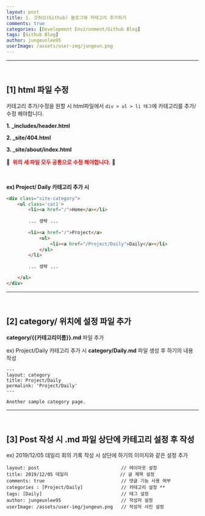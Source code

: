```yaml
---
layout: post
title: 1. 깃허브(Github) 블로그에 카테고리 추가하기
comments: true
categories: [Development Environment/Github Blog]
tags: [Github Blog]
author: jungeunlee95
userImage: /assets/user-img/jungeun.png
---
```


---

<br>

## **[1] html 파일 수정**

카테고리 추가/수정을 원할 시 html파일에서 `div > ul > li 태그`에 카테고리를 추가/수정 해야합니다.

**1. _includes/header.html**

**2. _site/404.html**

**3.  _site/about/index.html** 

📍 <b style="color:red"> 위의 세 파일 모두 공통으로 수정 해야합니다.</b> 📍

<br>

**ex) Project/ Daily 카테고리 추가 시**

```html
<div class="site-category">
    <ul class='cat1'>
        <li><a href="/">Home</a></li>
        
        ... 생략 ...
        
        <li><a href="/">Project</a>
            <ul>
                <li><a href="/Project/Daily">Daily</a></li>
            </ul>
        </li>
		
        ... 생략 ...

    </ul>
</div>
```

------

<br>

## **[2] category/ 위치에 설정 파일 추가**

**category/{{카테고리이름}}.md** 파일 추가

ex) Project/Daily 카테고리 추가 시 **category/Daily.md** 파일 생성 후 하기의 내용 작성

```
---
layout: category
title: Project/Daily
permalink: 'Project/Daily'
---

Another sample category page.
```

---

<br>

## **[3] Post 작성 시 .md 파일 상단에 카테고리 설정 후 작성**

ex) 2019/12/05 데일리 회의 기록 작성 시 상단에 하기의 이미지와 같은 설정 추가

```
layout: post                              // 레이아웃 설정
title: 2019/12/05 데일리					// 글 제목 설정
comments: true							  // 댓글 기능 사용 여부
categories : [Project/Daily]			  // 카테고리 설정 **
tags: [Daily]							  // 태그 설정
author: jungeunlee95					  // 작성자 설정
userImage: /assets/user-img/jungeun.png   // 작성자 사진 설정
```

<br>

<br>

<br>

